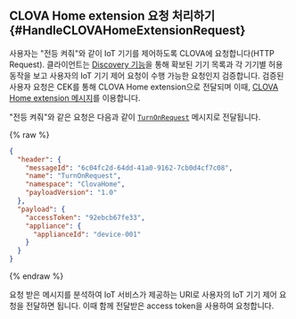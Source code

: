 ## CLOVA Home extension 요청 처리하기 {#HandleCLOVAHomeExtensionRequest}

사용자는 "전등 켜줘"와 같이 IoT 기기를 제어하도록 CLOVA에 요청합니다(HTTP Request). 클라이언트는 [Discovery 기능](#ProvideDeviceDiscovery)을 통해 확보된 기기 목록과 각 기기별 허용 동작을 보고 사용자의 IoT 기기 제어 요청이 수행 가능한 요청인지 검증합니다. 검증된 사용자 요청은 CEK를 통해 CLOVA Home extension으로 전달되며 이때, [CLOVA Home extension 메시지](/Develop/References/Clova_Home_Extension_Message.md)를 이용합니다.

"전등 켜줘"와 같은 요청은 다음과 같이 [`TurnOnRequest`](/Develop/References/ClovaHomeInterface/Action_Type_Interfaces.md#SetTurnOnRequest) 메시지로 전달됩니다.

{% raw %}
```json
{
  "header": {
    "messageId": "6c04fc2d-64dd-41a0-9162-7cb0d4cf7c08",
    "name": "TurnOnRequest",
    "namespace": "ClovaHome",
    "payloadVersion": "1.0"
  },
  "payload": {
    "accessToken": "92ebcb67fe33",
    "appliance": {
      "applianceId": "device-001"
    }
  }
}
```
{% endraw %}

요청 받은 메시지를 분석하여 IoT 서비스가 제공하는 URI로 사용자의 IoT 기기 제어 요청을 전달하면 됩니다. 이때 함께 전달받은 access token을 사용하여 요청합니다.
